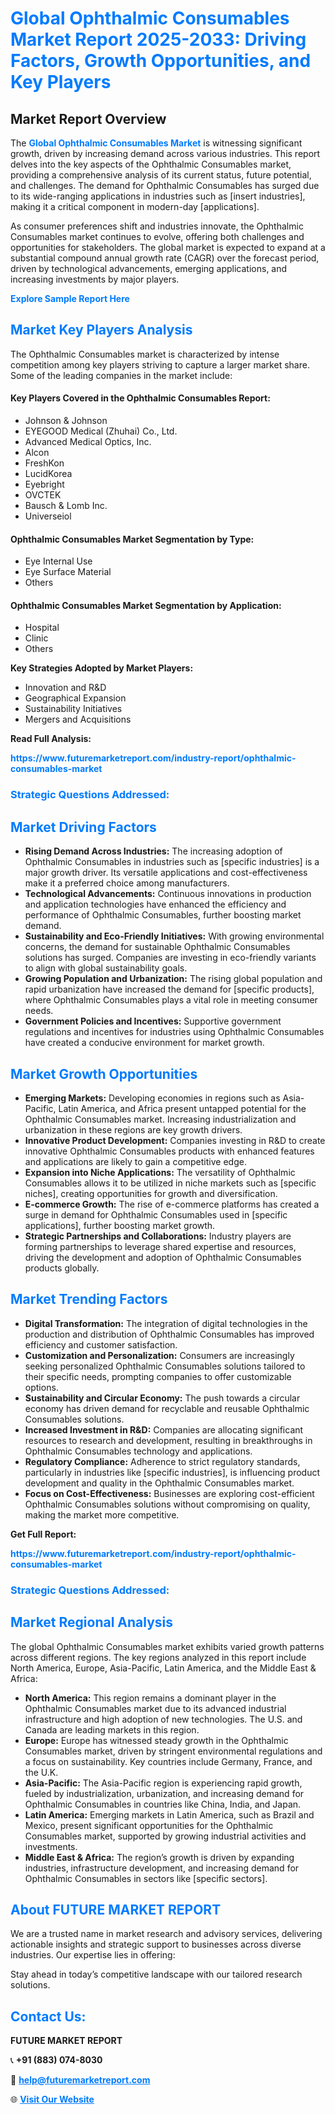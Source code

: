 <h1 style="color: #007BFF;">Global Ophthalmic Consumables Market Report 2025-2033: Driving Factors, Growth Opportunities, and Key Players</h1>

<section id="overview">
<h2>Market Report Overview</h2>
<p>The <a href="https://www.futuremarketreport.com/industry-report/ophthalmic-consumables-market" style="color: #007BFF; text-decoration: none;"><strong>Global Ophthalmic Consumables Market</strong></a> is witnessing significant growth, driven by increasing demand across various industries. This report delves into the key aspects of the Ophthalmic Consumables market, providing a comprehensive analysis of its current status, future potential, and challenges. The demand for Ophthalmic Consumables has surged due to its wide-ranging applications in industries such as [insert industries], making it a critical component in modern-day [applications].</p>
<p>As consumer preferences shift and industries innovate, the Ophthalmic Consumables market continues to evolve, offering both challenges and opportunities for stakeholders. The global market is expected to expand at a substantial compound annual growth rate (CAGR) over the forecast period, driven by technological advancements, emerging applications, and increasing investments by major players.</p>
</section>

<section id="overview">
<p><a href="https://www.futuremarketreport.com/request-sample/reportId=78296" style="color: #007BFF; text-decoration: none;"><strong>Explore Sample Report Here</strong></a></p>
</section>

<section id="key-players">
<h2 style="color: #007BFF;">Market Key Players Analysis</h2>
<p>The Ophthalmic Consumables market is characterized by intense competition among key players striving to capture a larger market share. Some of the leading companies in the market include:</p>
<h4>Key Players Covered in the Ophthalmic Consumables Report:</h4>
<ul><li>Johnson &amp; Johnson</li><li>EYEGOOD Medical (Zhuhai) Co., Ltd.</li><li>Advanced Medical Optics, Inc.</li><li>Alcon</li><li>FreshKon</li><li>LucidKorea</li><li>Eyebright</li><li>OVCTEK</li><li>Bausch &amp; Lomb Inc.</li><li>Universeiol</li></ul>
<h4>Ophthalmic Consumables Market Segmentation by Type:</h4>
<ul><li>Eye Internal Use</li><li>Eye Surface Material</li><li>Others</li></ul>

<h4>Ophthalmic Consumables Market Segmentation by Application:</h4>
<ul><li>Hospital</li><li>Clinic</li><li>Others</li></ul>
<p><strong>Key Strategies Adopted by Market Players:</strong></p>
<ul>
<li>Innovation and R&D</li>
<li>Geographical Expansion</li>
<li>Sustainability Initiatives</li>
<li>Mergers and Acquisitions</li>
</ul>
</section>

<section>
<p><strong>Read Full Analysis: </strong></p><a href="https://www.futuremarketreport.com/industry-report/ophthalmic-consumables-market" style="color: #007BFF; text-decoration: none;"><strong>https://www.futuremarketreport.com/industry-report/ophthalmic-consumables-market</strong></a>
<h3 style="color: #007BFF;">Strategic Questions Addressed:</h3>
</section>

<section id="driving-factors">
<h2 style="color: #007BFF;">Market Driving Factors</h2>
<ul>
<li><strong>Rising Demand Across Industries:</strong> The increasing adoption of Ophthalmic Consumables in industries such as [specific industries] is a major growth driver. Its versatile applications and cost-effectiveness make it a preferred choice among manufacturers.</li>
<li><strong>Technological Advancements:</strong> Continuous innovations in production and application technologies have enhanced the efficiency and performance of Ophthalmic Consumables, further boosting market demand.</li>
<li><strong>Sustainability and Eco-Friendly Initiatives:</strong> With growing environmental concerns, the demand for sustainable Ophthalmic Consumables solutions has surged. Companies are investing in eco-friendly variants to align with global sustainability goals.</li>
<li><strong>Growing Population and Urbanization:</strong> The rising global population and rapid urbanization have increased the demand for [specific products], where Ophthalmic Consumables plays a vital role in meeting consumer needs.</li>
<li><strong>Government Policies and Incentives:</strong> Supportive government regulations and incentives for industries using Ophthalmic Consumables have created a conducive environment for market growth.</li>
</ul>
</section>

<section id="growth-opportunities">
<h2 style="color: #007BFF;">Market Growth Opportunities</h2>
<ul>
<li><strong>Emerging Markets:</strong> Developing economies in regions such as Asia-Pacific, Latin America, and Africa present untapped potential for the Ophthalmic Consumables market. Increasing industrialization and urbanization in these regions are key growth drivers.</li>
<li><strong>Innovative Product Development:</strong> Companies investing in R&D to create innovative Ophthalmic Consumables products with enhanced features and applications are likely to gain a competitive edge.</li>
<li><strong>Expansion into Niche Applications:</strong> The versatility of Ophthalmic Consumables allows it to be utilized in niche markets such as [specific niches], creating opportunities for growth and diversification.</li>
<li><strong>E-commerce Growth:</strong> The rise of e-commerce platforms has created a surge in demand for Ophthalmic Consumables used in [specific applications], further boosting market growth.</li>
<li><strong>Strategic Partnerships and Collaborations:</strong> Industry players are forming partnerships to leverage shared expertise and resources, driving the development and adoption of Ophthalmic Consumables products globally.</li>
</ul>
</section>

<section id="trending-factors">
<h2 style="color: #007BFF;">Market Trending Factors</h2>
<ul>
<li><strong>Digital Transformation:</strong> The integration of digital technologies in the production and distribution of Ophthalmic Consumables has improved efficiency and customer satisfaction.</li>
<li><strong>Customization and Personalization:</strong> Consumers are increasingly seeking personalized Ophthalmic Consumables solutions tailored to their specific needs, prompting companies to offer customizable options.</li>
<li><strong>Sustainability and Circular Economy:</strong> The push towards a circular economy has driven demand for recyclable and reusable Ophthalmic Consumables solutions.</li>
<li><strong>Increased Investment in R&D:</strong> Companies are allocating significant resources to research and development, resulting in breakthroughs in Ophthalmic Consumables technology and applications.</li>
<li><strong>Regulatory Compliance:</strong> Adherence to strict regulatory standards, particularly in industries like [specific industries], is influencing product development and quality in the Ophthalmic Consumables market.</li>
<li><strong>Focus on Cost-Effectiveness:</strong> Businesses are exploring cost-efficient Ophthalmic Consumables solutions without compromising on quality, making the market more competitive.</li>
</ul>
</section>

<section>
<p><strong>Get Full Report: </strong></p><a href="https://www.futuremarketreport.com/industry-report/ophthalmic-consumables-market" style="color: #007BFF; text-decoration: none;"><strong>https://www.futuremarketreport.com/industry-report/ophthalmic-consumables-market</strong></a>
<h3 style="color: #007BFF;">Strategic Questions Addressed:</h3>
</section>


<section id="regional-analysis">
<h2 style="color: #007BFF;">Market Regional Analysis</h2>
<p>The global Ophthalmic Consumables market exhibits varied growth patterns across different regions. The key regions analyzed in this report include North America, Europe, Asia-Pacific, Latin America, and the Middle East & Africa:</p>
<ul>
<li><strong>North America:</strong> This region remains a dominant player in the Ophthalmic Consumables market due to its advanced industrial infrastructure and high adoption of new technologies. The U.S. and Canada are leading markets in this region.</li>
<li><strong>Europe:</strong> Europe has witnessed steady growth in the Ophthalmic Consumables market, driven by stringent environmental regulations and a focus on sustainability. Key countries include Germany, France, and the U.K.</li>
<li><strong>Asia-Pacific:</strong> The Asia-Pacific region is experiencing rapid growth, fueled by industrialization, urbanization, and increasing demand for Ophthalmic Consumables in countries like China, India, and Japan.</li>
<li><strong>Latin America:</strong> Emerging markets in Latin America, such as Brazil and Mexico, present significant opportunities for the Ophthalmic Consumables market, supported by growing industrial activities and investments.</li>
<li><strong>Middle East & Africa:</strong> The region’s growth is driven by expanding industries, infrastructure development, and increasing demand for Ophthalmic Consumables in sectors like [specific sectors].</li>
</ul>
</section>

<footer>
<h2 style="color: #007BFF;">About FUTURE MARKET REPORT</h2>
<p>We are a trusted name in market research and advisory services, delivering actionable insights and strategic support to businesses across diverse industries. Our expertise lies in offering:</p>

<p>Stay ahead in today’s competitive landscape with our tailored research solutions.</p>

<h2 style="color: #007BFF;">Contact Us:</h2>
<p><strong>FUTURE MARKET REPORT</strong></p>
<p>📞 <strong>+91 (883) 074-8030</strong></p>
<p>📧 <strong><a href="mailto:help@futuremarketreport.com" style="color: #007BFF;">help@futuremarketreport.com</a></strong></p>
<p>🌐 <strong><a href="https://www.futuremarketreport.com/" style="color: #007BFF;">Visit Our Website</a></strong></p>
</footer>